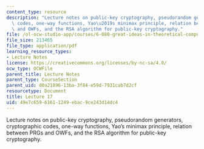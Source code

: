 ```yaml
---
content_type: resource
description: "Lecture notes on public-key cryptography, pseudorandom generators, cryptographic\
  \ codes, one-way functions, Yao\u2019s minimax principle, relation between PRGs\
  \ and OWFs, and the RSA algorithm for public-key cryptography."
file: /ol-ocw-studio-app/courses/6-080-great-ideas-in-theoretical-computer-science-spring-2008/49e7c65961611249ebac9ce243d14dc4_lec17.pdf
file_size: 213465
file_type: application/pdf
learning_resource_types:
- Lecture Notes
license: https://creativecommons.org/licenses/by-nc-sa/4.0/
ocw_type: OCWFile
parent_title: Lecture Notes
parent_type: CourseSection
parent_uid: d0a21896-13ba-3f84-e59d-7931cab7d2cf
resourcetype: Document
title: Lecture 17
uid: 49e7c659-6161-1249-ebac-9ce243d14dc4
---
```

Lecture notes on public-key cryptography, pseudorandom generators, cryptographic codes, one-way functions, Yao’s minimax principle, relation between PRGs and OWFs, and the RSA algorithm for public-key cryptography.